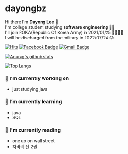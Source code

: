 # dayongbz

Hi there I'm **Dayong Lee** 👋\
I'm college student studying **software engineering** 👨‍💻\
I'll join ROKA(Republic Of Korea Army) in 2021/01/25 🤦‍♂️🇰🇷\
I will be discharged from the military in 2022/07/24 😞

[![Hits](https://hits.seeyoufarm.com/api/count/incr/badge.svg?url=https%3A%2F%2Fgithub.com%2Fdayongbz&count_bg=%2379C83D&title_bg=%23555555&title=hits&edge_flat=false)](https://hits.seeyoufarm.com) [![Facebook Badge](https://img.shields.io/badge/-Facebook-1877f2?style=flat-square&logo=facebook&logoColor=white&link=https://www.facebook.com/dayongbz/)](https://www.facebook.com/dayongbz/) [![Gmail Badge](https://img.shields.io/badge/-Gmail-d14836?style=flat-square&logo=Gmail&logoColor=white&link=mailto:dayongbz@gmail.com)](mailto:dayongbzr@gmail.com)

 <!-- [![Twitter Badge](https://img.shields.io/badge/-Twitter-1877f2?style=flat-square&logo=twitter&logoColor=white&link=https://twitter.com/utilforever/)](https://twitter.com/utilforever/) [![Linkedin Badge](https://img.shields.io/badge/-LinkedIn-blue?style=flat-square&logo=Linkedin&logoColor=white&link=https://www.linkedin.com/in/chan-ho-ohk-3a902a80/)](https://www.linkedin.com/in/chan-ho-ohk-3a902a80/) -->

 [![Anurag's github stats](https://github-readme-stats.vercel.app/api?username=dayongbz&count_private=true&show_icons=true)](https://github.com/anuraghazra/github-readme-stats)

 [![Top Langs](https://github-readme-stats.vercel.app/api/top-langs/?username=dayongbz&layout=compact)](https://github.com/anuraghazra/github-readme-stats)

### 🔭 I’m currently working on
- just studying java

### 🌱 I’m currently learning
- java
- SQL

### 📖 I'm currently reading
- one up on wall street
- 자바의 신 2권

<!-- ### 👯 I’m looking to collaborate on
- Nope!

### 🤔 I’m looking for help with
-  -->
<!-- 💬 Ask me about ... -->
<!-- 📫 How to reach me: ... -->
<!-- 😄 Pronouns: ... -->
<!-- ⚡ Fun fact: ... -->
